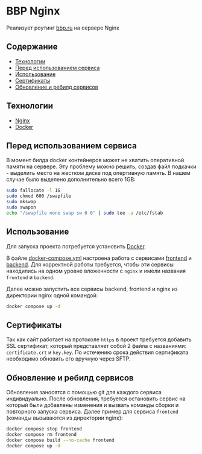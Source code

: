 # BBP Nginx

Реализует роутинг [bbp.ru](https://bbp.ru/) на сервере Nginx

## Содержание

- [Технологии](#технологии)
- [Перед использованием сервиса](#перед-использованием-сервиса)
- [Использование](#использование)
- [Сертификаты](#сертификаты)
- [Обновление и ребилд сервисов](#обновление-и-ребилд-сервисов)

## Технологии

- [Nginx](https://nginx.org/)
- [Docker](https://www.docker.com/)

## Перед использованием сервиса

В момент билда docker контейнеров может не хватить оперативной памяти на сервере.
Эту проблему можно решить, создав файл подкачки - выделить место на жестком диске под опертивную память.
В нашем случае было выделено дополнительно всего 1GB:

```sh
sudo fallocate -l 1G
sudo chmod 600 /swapfile
sudo mkswap
sudo swapon
echo "/swapfile none swap sw 0 0" | sudo tee -a /etc/fstab
```

## Использование

Для запуска проекта потребуется установить [Docker](https://docs.docker.com/engine/install/ubuntu/).

В файле [docker-compose.yml](docker-compose.yml) настроена работа с
сервисами [frontend](https://github.com/BBP-site/frontend) и [backend](https://github.com/BBP-site/backend). Для
корректной работы требуется, чтобы эти сервисы находились на одном уровне вложенности с `nginx` и имели
названия `frontend` и `backend`.

Далее можно запустить все сервисы backend, frontend и nginx из директории nginx одной командой:

```sh
docker compose up -d
```

## Сертификаты

Так как сайт работает на протоколе `https` в проект требуется добавить SSL сертификат,
который представляет собой 2 файла с названиями: `certificate.crt` и `key.key`.
По истечению срока действия сертификата необходимо обновить его вручную через SFTP.

## Обновление и ребилд сервисов

Обновления заносятся с помощью git для каждого сервиса индивидуально.
После обновления, требуется остановить сервис на который были добавлены изменения и вызвать команды сборки и повторного
запуска сервиса. Далее пример для сервиса `frontend` (команды вызываются из директории nginx):

```sh
docker compose stop frontend
docker compose rm frontend
docker compose build --no-cache frontend
docker compose up -d
````